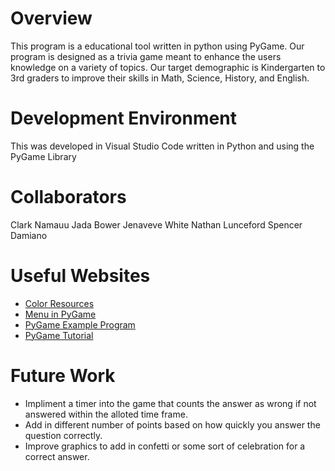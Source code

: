 # Overview

This program is a educational tool written in python using PyGame. Our program is designed as a trivia game meant to enhance the users knowledge on a variety of topics. Our target demographic is Kindergarten to 3rd graders to improve their skills in Math, Science, History, and English.

# Development Environment

This was developed in Visual Studio Code written in Python and using the PyGame Library

# Collaborators

Clark Namauu
Jada Bower
Jenaveve White
Nathan Lunceford
Spencer Damiano

# Useful Websites

- [Color Resources](https://trinket.io/pygame/f5af3f7500)
- [Menu in PyGame](https://www.google.com/search?q=how+to+make+a+menu+in+pygame&rlz=1C1VDKB_enUS971US971&oq=how+to+make+a+menu+in+pygame+&gs_lcrp=EgZjaHJvbWUyBggAEEUYOdIBCjEwMDMyMWowajGoAgCwAgA&sourceid=chrome&ie=UTF-8#fpstate=ive&vld=cid:d87f9d81,vid:2iyx8_elcYg,st:0)
- [PyGame Example Program](https://github.com/captain1947/Flappy-Bird/)
- [PyGame Tutorial](https://www.youtube.com/watch?v=AY9MnQ4x3zk)

# Future Work

- Impliment a timer into the game that counts the answer as wrong if not answered within the alloted time frame.
- Add in different number of points based on how quickly you answer the question correctly.
- Improve graphics to add in confetti or some sort of celebration for a correct answer.
